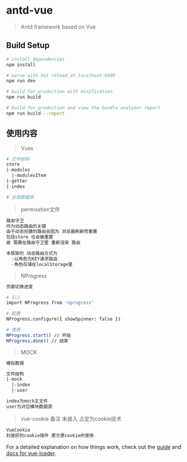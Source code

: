 # antd-vue

> Antd framework based on Vue

## Build Setup

``` bash
# install dependencies
npm install

# serve with hot reload at localhost:8080
npm run dev

# build for production with minification
npm run build

# build for production and view the bundle analyzer report
npm run build --report
```

## 使用内容
> Vuex
``` bash
# 文件结构
store
|-modules
  |-modulesItem
|-getter
|-index

# 全局数据原
```

> permisstion文件
``` bash
路由守卫
作为动态路由的关键
由于动态创建的路由会因为 浏览器刷新而重置
包括store 也会被重置
故 需要在路由守卫里 重新渲染 路由

本框架的 动态路由方式为
  ·以角色为KEY请求路由
  ·角色存储在localStorage里
```

> NProgress
``` bash
页面切换进度

# 引入
import NProgress from 'nprogress'

# 配置
NProgress.configure({ showSpinner: false })

# 使用
NProgress.start() // 开始
NProgress.done() // 结束
```

> MOCK
``` bash
模拟数据

文件结构
|-mock
  |-index
  |-user

index为mock主文件
user为对应模块数据源
```

> vue-cookie
> 备注 未接入 占定为cookie技术
``` bash
VueCookie
封装好的cookie插件 更方便cookie的使用
```

For a detailed explanation on how things work, check out the [guide](http://vuejs-templates.github.io/webpack/) and [docs for vue-loader](http://vuejs.github.io/vue-loader).
